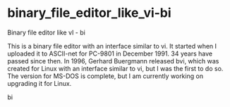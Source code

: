 # binary_file_editor_like_vi-bi
Binary file editor like vI - bi

This is a binary file editor with an interface similar to vi. It started when I uploaded it to ASCII-net for PC-9801 in December 1991. 34 years have passed since then. In 1996, Gerhard Buergmann released bvi, which was created for Linux with an interface similar to vi, but I was the first to do so. The version for MS-DOS is complete, but I am currently working on upgrading it for Linux.

bi
